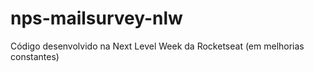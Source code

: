 # nps-mailsurvey-nlw
Código desenvolvido na Next Level Week da Rocketseat (em melhorias constantes)
